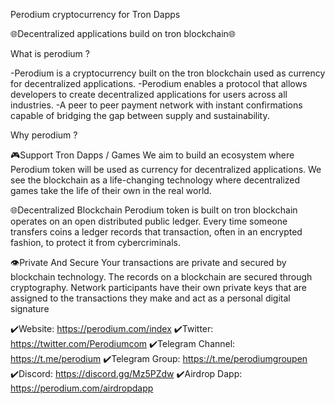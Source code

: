 
Perodium cryptocurrency for Tron Dapps

🌐Decentralized applications build on tron blockchain🌐


What is perodium ?

-Perodium is a cryptocurrency built on the tron blockchain used as currency for decentralized applications.
-Perodium enables a protocol that allows developers to create decentralized applications for users across all industries.
-A peer to peer payment network with instant confirmations capable of bridging the gap between supply and sustainability.


Why perodium ?

🎮Support Tron Dapps / Games
We aim to build an ecosystem where Perodium token will be used as currency for decentralized applications. We see the blockchain as a life-changing technology where decentralized games take the life of their own in the real world.


🌐Decentralized Blockchain
Perodium token is built on tron blockchain operates on an open distributed public ledger. Every time someone transfers coins a ledger records that transaction, often in an encrypted fashion, to protect it from cybercriminals.


👁‍Private And Secure
Your transactions are private and secured by blockchain technology. The records on a blockchain are secured through cryptography. Network participants have their own private keys that are assigned to the transactions they make and act as a personal digital signature



✔️Website: https://perodium.com/index
✔️Twitter: https://twitter.com/Perodiumcom
✔️Telegram Channel: https://t.me/perodium
✔️Telegram Group: https://t.me/perodiumgroupen
✔️Discord: https://discord.gg/Mz5PZdw
✔️Airdrop Dapp: https://perodium.com/airdropdapp
